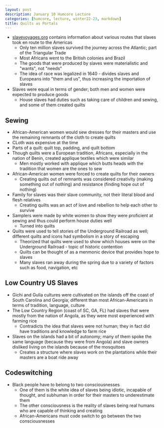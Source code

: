 ```yaml
---
layout: post
description: January 10 Humcore Lecture
categories: [humcore, lecture, winter22-23, markdown]
title: Quilts as Portals
---
```


- [slavevoyages.org](slavevoyages.org) contains information about various routes that slaves took en route to the Americas
    - Only ten million slaves survived the journey across the Atlantic; part of the Triangular Trade
    - Most Africans went to the British colonies and Brazil
    - The goods that were produced by slaves were materialistic and "wants", not "needs"
    - The idea of race was legalized in 1640 - divides slaves and Europeans into "them and us", thus increasing the importation of slaves
- Slaves were equal in terms of gender; both men and women were expected to produce goods
    - House slaves had duties such as taking care of children and sewing, and some of them created quilts

## Sewing

- African-American women would sew dresses for their masters and use the remaining remnants of the cloth to create quilts
- CLoth was expensive at the time
- Parts of a quilt: quilt top, padding, and quilt bottom
- Though quilts were a European tradition, Africans, especially in the nation of Benin, created applique textiles which were similar
    - Men mostly worked with applique which butts heads with the tradition that women are the ones to sew
- African-American women were forced to create quilts for their owners
    - Creating quilts out of remnants was considered creativity (making something out of nothing) and resistance (finding hope out of nothing)
- Family for slaves was their slave community, not their literal blood and flesh relatives
    - Creating quilts was an act of love and rebellion to help each other to survive
- Samplers were made by white women to show they were proficient at sewing and thus could perform house duties well
    - Turned into quilts
- Quilts were used to tell stories of the Underground Railroad as well; different quilts and icons had symbolism in a story of escaping
    - Theorized that quilts were used to show which houses were on the Underground Railroad - topic of historic contention
    - Quilts can be thought of as a menmonic device that provides hope to slaves
    - Many slaves ran away during the spring due to a variety of factors such as food, navigation, etc

## Low Country US Slaves

- Gichi and Gulla cultures were cultivated on the islands off the coast of South Carolina and Georgia; different than most African-Americans in terms of tradition, language, culture
- The Low Country Region (coast of SC, GA, FL) had slaves that were mostly from the nation of Angola, as they were most experienced with farming rice
    - Contradicts the idea that slaves were not human; they in fact did have traditions and knowledge to farm rice
- Slaves on the islands had a bit of autonomy; many of them spoke the same language (because they were from Angola) and slave owners disliked living on the islands because of the mosquitoes
    - Creates a structure where slaves work on the plantations while their masters are a boat ride away

## Codeswitching

- Black people have to belong to two consciousnesses
    - One of them is the white idea of slaves being idiotic, incapable of thought, and subhuman in order for their masters to underestimate them
    - The other consciousness is the reality of slaves being real humans who are capable of thinking and creating
    - African-Americans must code switch to go between the two consciousnesses